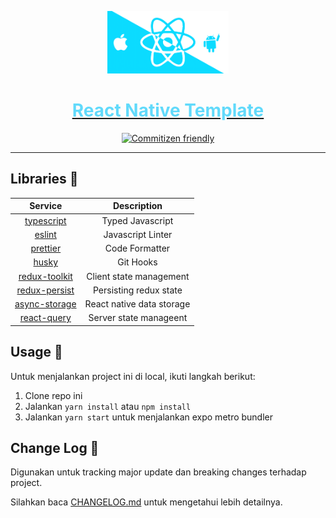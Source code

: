 <a href="https://expo.io">
  <p align="center">
    <img height=100 src="./assets/images/rn.png"/>
  </p>

  <h1 style="color: #61DAFB;" align="center">
    React Native Template
  </h1>
</a>

<p align="center">
  <a href="http://commitizen.github.io/cz-cli/">
    <img src="https://img.shields.io/badge/commitizen-friendly-brightgreen.svg?style=for-the-badge&color=61DAFB" alt="Commitizen friendly" />
  </a>
</p>

---

## Libraries 👜

|                                   Service                                    |        Description        |
| :--------------------------------------------------------------------------: | :-----------------------: |
|                  [typescript](https://typescriptlang.org/)                   |     Typed Javascript      |
|                        [eslint](https://eslint.org/)                         |     Javascript Linter     |
|                       [prettier](https://prettier.io/)                       |      Code Formatter       |
|                  [husky](https://typicode.github.io/husky/)                  |         Git Hooks         |
|                [redux-toolkit](https://redux-toolkit.js.org/)                |  Client state management  |
|           [redux-persist](https://github.com/rt2zz/redux-persist)            |  Persisting redux state   |
| [async-storage](https://react-native-async-storage.github.io/async-storage/) | React native data storage |
|               [react-query](https://react-query.tanstack.com)                |  Server state manageent   |

## Usage 🏀

Untuk menjalankan project ini di local, ikuti langkah berikut:

1. Clone repo ini
2. Jalankan `yarn install` atau `npm install`
3. Jalankan `yarn start` untuk menjalankan expo metro bundler

## Change Log 📜

Digunakan untuk tracking major update dan breaking changes terhadap project.

Silahkan baca [CHANGELOG.md](https://github.com/rifandani/rn-template/blob/master/CHANGELOG.md) untuk mengetahui lebih detailnya.
